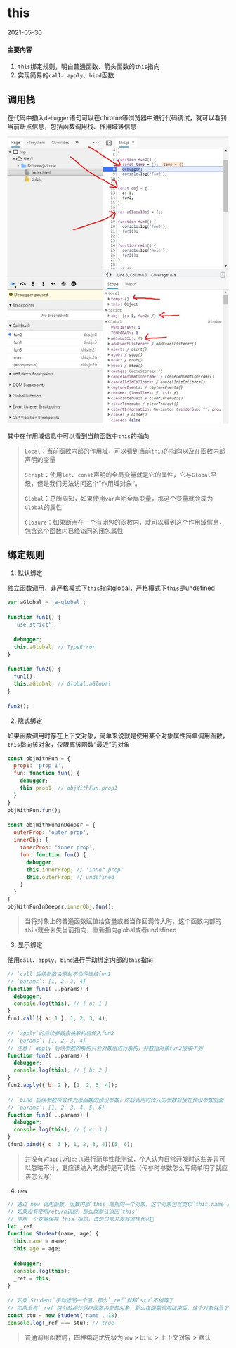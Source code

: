 # this

2021-05-30

#### 主要内容

1. `this`绑定规则，明白普通函数、箭头函数的`this`指向
2. 实现简易的`call`、`apply`、`bind`函数

## 调用栈

在代码中插入`debugger`语句可以在chrome等浏览器中进行代码调试，就可以看到当前断点信息，包括函数调用栈、作用域等信息

![debugger](./img/debugger.jpg 'debugger')

其中在作用域信息中可以看到当前函数中`this`的指向

> `Local`：当前函数内部的作用域，可以看到当前`this`的指向以及在函数内部声明的变量
>
> `Script`：使用`let`、`const`声明的全局变量就是它的属性，它与`Global`平级，但是我们无法访问这个”作用域对象“。
>
> `Global`：总所周知，如果使用`var`声明全局变量，那这个变量就会成为`Global`的属性
>
> `Closure`：如果断点在一个有闭包的函数内，就可以看到这个作用域信息，包含这个函数内已经访问的闭包属性

## 绑定规则

1. 默认绑定

独立函数调用，非严格模式下`this`指向global，严格模式下`this`是undefined

```js
var aGlobal = 'a-global';

function fun1() {
  'use strict';

  debugger;
  this.aGlobal; // TypeError
}

function fun2() {
  fun1();
  this.aGlobal; // Global.aGlobal
}

fun2();
```

2. 隐式绑定

如果函数调用时存在上下文对象，简单来说就是使用某个对象属性简单调用函数，`this`指向该对象，仅限离该函数“最近”的对象

```js
const objWithFun = {
  prop1: 'prop 1',
  fun: function fun() {
    debugger;
    this.prop1; // objWithFun.prop1
  }
}
objWithFun.fun();

const objWithFunInDeeper = {
  outerProp: 'outer prop',
  innerObj: {
    innerProp: 'inner prop',
    fun: function fun() {
      debugger;
      this.innerProp; // 'inner prop'
      this.outerProp; // undefined
    }
  }
}
objWithFunInDeeper.innerObj.fun();
```

> 当将对象上的普通函数赋值给变量或者当作回调传入时，这个函数内部的`this`就会丢失当前指向，重新指向global或者undefined

3. 显示绑定

使用`call`、`apply`、`bind`进行手动绑定内部的`this`指向

```js
// `call`后续参数会原封不动传递给fun1
// `params`: [1, 2, 3, 4]
function fun1(...params) {
  debugger;
  console.log(this); // { a: 1 }
}
fun1.call({ a: 1 }, 1, 2, 3, 4);

// `apply`的后续参数会被解构后传入fun2
// `params`: [1, 2, 3, 4]
// 注意：`apply`后续参数的解构只会对数组进行解构，非数组对象fun2接收不到
function fun2(...params) {
  debugger;
  console.log(this); // { b: 2 }
}
fun2.apply({ b: 2 }, [1, 2, 3, 4]);

// `bind`后续参数将会作为原函数的预设参数，然后调用时传入的参数会接在预设参数后面
// `params`: [1, 2, 3, 4, 5, 6]
function fun3(...params) {
  debugger;
  console.log(this); // { c: 3 }
}
(fun3.bind({ c: 3 }, 1, 2, 3, 4))(5, 6);
```

> 并没有对`apply`和`call`进行简单性能测试，个人认为日常开发时这些差异可以忽略不计，更应该纳入考虑的是可读性（传参时参数怎么写简单明了就应该怎么写）

4. `new`

```js
// 通过`new`调用函数，函数内部`this`就指向一个对象，这个对象包含类似`this.name`这样声明的属性
// 如果没有使用return返回，那么就默认返回`this`
// 使用一个变量保存`this`指向，请勿日常开发写这样代码👻
let _ref;
function Student(name, age) {
  this.name = name;
  this.age = age;
  
  debugger;
  console.log(this);
  _ref = this;
}

// 如果`Student`手动返回一个值，那么`_ref`就和`stu`不相等了
// 如果没有`_ref`类似的操作保存函数内部的对象，那么在函数调用结束后，这个对象就没了
const stu = new Student('name', 18);
console.log(_ref === stu); // true
```

> 普通调用函数时，四种绑定优先级为`new` > `bind` > 上下文对象 > 默认
